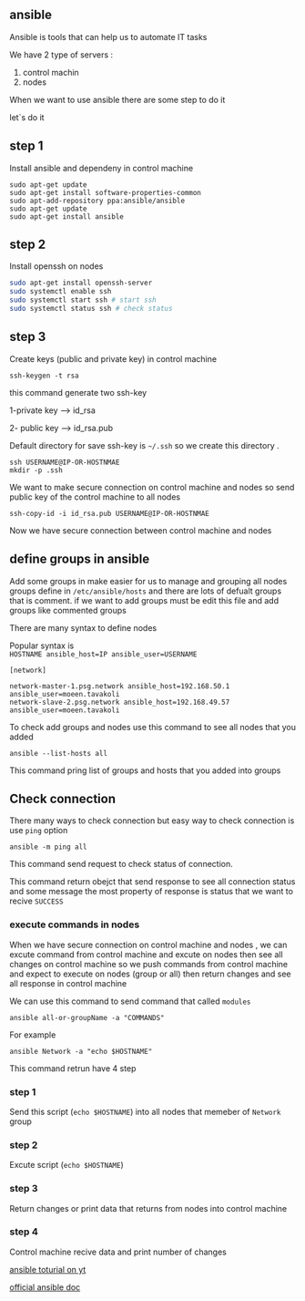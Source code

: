 ## ansible

Ansible is tools that can help us to automate IT tasks 

We have 2 type of servers : 

1. control machin 
2. nodes


When we want to use ansible there are some step to do it 

let`s do it 

##  step 1

Install ansible and dependeny in control machine


```
sudo apt-get update
sudo apt-get install software-properties-common
sudo apt-add-repository ppa:ansible/ansible
sudo apt-get update
sudo apt-get install ansible
```
##  step 2

Install openssh on nodes

```bash
sudo apt-get install openssh-server
sudo systemctl enable ssh
sudo systemctl start ssh # start ssh
sudo systemctl status ssh # check status
```

##  step 3

Create keys (public and private key) in control machine 

`ssh-keygen -t rsa`

this command generate two ssh-key 

1-private key --> id_rsa

2- public key --> id_rsa.pub


Default directory for save ssh-key is `~/.ssh` so we create this directory .

```
ssh USERNAME@IP-OR-HOSTNMAE
mkdir -p .ssh
```

We want to make secure connection on control machine and nodes so send public key of the control machine to all nodes 

`ssh-copy-id -i id_rsa.pub USERNAME@IP-OR-HOSTNMAE`

Now we have secure connection between control machine and nodes 


## define groups in ansible



Add some groups in make easier for us to manage and  grouping all nodes
groups define in `/etc/ansible/hosts` and there are lots of defualt groups that is comment.
if we want to add groups must be edit this file and add groups like commented groups 

There are many syntax to define nodes 

Popular syntax is \
`HOSTNAME ansible_host=IP ansible_user=USERNAME `

```
[network]

network-master-1.psg.network ansible_host=192.168.50.1 ansible_user=moeen.tavakoli
network-slave-2.psg.network ansible_host=192.168.49.57 ansible_user=moeen.tavakoli
```

To check add groups and nodes use this command to see all nodes that you added 

`ansible --list-hosts all`

This command pring list of groups and hosts that you added into groups  


## Check connection

There many ways to check connection but easy way to check connection is use `ping` option 

`ansible -m ping all`


This command send request to check status of connection.

This command return  obejct that send  response to see all connection status and some message 
the most property of response is status that we want to recive `SUCCESS`


### execute commands in nodes
When we have secure connection on control machine and nodes , we can excute command from control machine and excute on nodes then see all changes on control machine
so we push commands from control machine and expect to execute on nodes (group or all) then return changes and see all response in control machine 

We can use this command to send command that called `modules`

`ansible all-or-groupName -a "COMMANDS"`

For example

`ansible Network -a "echo $HOSTNAME"`

This command retrun have 4 step 

### step 1
Send this script (`echo $HOSTNAME`) into all nodes that memeber of `Network` group 

### step 2 
Excute script (`echo $HOSTNAME`)

### step 3 
Return changes or print data that returns from nodes into control machine 

### step 4 
Control machine recive data and print number of changes

[ansible toturial on yt](https://www.youtube.com/watch?v=5hycyr-8EKs)


[official ansible doc](https://docs.ansible.com/)


